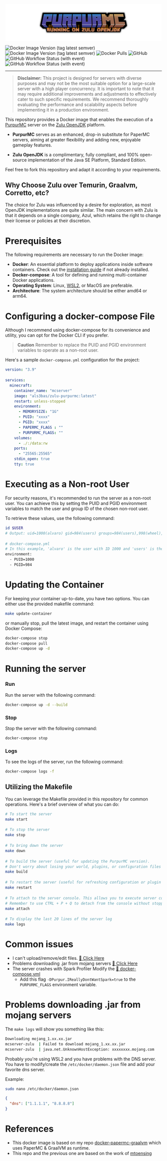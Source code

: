 <img src="assets/logo_margins.png" align="center" />


![Docker Image Version (tag latest semver)](https://img.shields.io/docker/v/als3bas/zulu-purpurmc/latest?label=latest&style=for-the-badge)
![Docker Image Version (tag latest semver)](https://img.shields.io/docker/v/als3bas/zulu-purpurmc/preview?label=preview&style=for-the-badge)
![Docker Pulls](https://img.shields.io/docker/pulls/als3bas/zulu-purpurmc?style=for-the-badge)
![GitHub](https://img.shields.io/github/license/als3bas/docker-purpurmc-zulu?style=for-the-badge)
![GitHub Workflow Status (with event)](https://img.shields.io/github/actions/workflow/status/als3bas/docker-purpurmc-zulu/stable.yml?label=stable%20build&style=for-the-badge)
![GitHub Workflow Status (with event)](https://img.shields.io/github/actions/workflow/status/als3bas/docker-purpurmc-zulu/experimental.yml?label=experimental%20build&style=for-the-badge)

----

> **Disclaimer:** This project is designed for servers with diverse purposes and may not be the most suitable option for a large-scale server with a high player concurrency. It is important to note that it may require additional improvements and adjustments to effectively cater to such specific requirements. We recommend thoroughly evaluating the performance and scalability aspects before implementing it in a production environment.


This repository provides a Docker image that enables the execution of a [PurpurMC](https://purpurmc.org) server on the [Zulu OpenJDK](https://www.azul.com/downloads) platform. 

- **PurpurMC** serves as an enhanced, drop-in substitute for PaperMC servers, aiming at greater flexibility and adding new, enjoyable gameplay features.
  
- **Zulu OpenJDK** is a complimentary, fully compliant, and 100% open-source implementation of the Java SE Platform, Standard Edition.

Feel free to fork this repository and adapt it according to your requirements.

## Why Choose Zulu over Temurin, Graalvm, Corretto, etc?
The choice for Zulu was influenced by a desire for exploration, as most OpenJDK implementations are quite similar. The main concern with Zulu is that it depends on a single company, Azul, which retains the right to change their license or policies at their discretion.


# Prerequisites
The following requirements are necessary to run the Docker image:

* **Docker**: An essential platform to deploy applications inside software containers. Check out the [installation guide](https://docs.docker.com/desktop/) if not already installed.
* **Docker-compose**: A tool for defining and running multi-container Docker applications. 
* **Operating System**: Linux, [WSL2](https://learn.microsoft.com/en-us/windows/wsl/install), or MacOS are preferable.
* **Architecture**: The system architecture should be either amd64 or arm64.

# Configuring a docker-compose File
Although I recommend using docker-compose for its convenience and utility, you can opt for the Docker CLI if you prefer.

> **Caution**
> Remember to replace the PUID and PGID environment variables to operate as a non-root user.

Here's a sample `docker-compose.yml` configuration for the project:

```yml
version: "3.9"

services:
  minecraft:
    container_name: "mcserver"
    image: "als3bas/zulu-purpurmc:latest"
    restart: unless-stopped
    environment:
      - MEMORYSIZE: "1G"
      - PUID: "xxxx"
      - PGID: "xxxx"
      - PAPERMC_FLAGS : ""
      - PURPURMC_FLAGS: ""
    volumes:
      - ./:/data:rw
    ports:
      - "25565:25565"
    stdin_open: true
    tty: true
```

# Executing as a Non-root User

For security reasons, it's recommended to run the server as a non-root user. You can achieve this by setting the PUID and PGID environment variables to match the user and group ID of the chosen non-root user.

To retrieve these values, use the following command:

```sh
id $USER
# Output: uid=1000(alvaro) gid=984(users) groups=984(users),998(wheel),973(docker)

# docker-compose.yml
# In this example, 'alvaro' is the user with ID 1000 and 'users' is the group with ID 984.
environment:
  - PUID=1000
  - PGID=984
```

# Updating the Container

For keeping your container up-to-date, you have two options. You can either use the provided makefile command:

```sh
make update-container
```
or manually stop, pull the latest image, and restart the container using Docker Compose:
```sh
docker-compose stop
docker-compose pull
docker-compose up -d
```

# Running the server

### Run
Run the server with the following command:

```sh
docker-compose up -d --build
```

### Stop
Stop the server with the following command:

```sh
docker-compose stop
``` 

### Logs
To see the logs of the server, run the following command:

```sh
docker-compose logs -f 
```

## Utilizing the Makefile 
You can leverage the Makefile provided in this repository for common operations. Here's a brief overview of what you can do:

```sh
# To start the server
make start

# To stop the server
make stop

# To bring down the server
make down

# To build the server (useful for updating the PurpurMC version). 
# Don't worry about losing your world, plugins, or configuration files — they are safe.
make build

# To restart the server (useful for refreshing configuration or plugin files)
make restart

# To attach to the server console. This allows you to execute server commands like /op, /reload, etc.
# Remember to use CTRL + P + Q to detach from the console without stopping the server
make attach

# To display the last 20 lines of the server log
make logs
```


# Common issues

* I can't upload/remove/edit files. [🔎 Click Here](#Executing-as-a-Non-root-User)
* Problems downloading .jar from mojang servers [🔎 Click Here](#Problems-downloading-jar-from-mojang-servers)
* The server crashes with Spark Profiler Modify the [🔎 docker-compose.yml](#Configuring-a-docker-compose-File)
  * Add this flag `-DPurpur.IReallyDontWantSpark=true` to the `PURPURMC_FLAGS` environment variable.


#  Problems downloading .jar from mojang servers

The `make logs` will show you something like this:

```sh
Downloading mojang_1.xx.xx.jar
mcserver-zulu  | Failed to download mojang_1.xx.xx.jar
mcserver-zulu  | java.net.UnknownHostException: xxxxxxxx.mojang.com
```

Probably you're using WSL2 and you have problems with the DNS server.
You have to modify/create the `/etc/docker/daemon.json` file and add your favorite dns server.

Example:
```sh
sudo nano /etc/docker/daemon.json
```
```json
{
  "dns": ["1.1.1.1", "8.8.8.8"]
}
```

# References
* This docker image is based on my repo [docker-papermc-graalvm](https://github.com/als3bas/docker-papermc-graalvm) which uses PaperMC & GraalVM as runtime.
* This repo and the previous one are based on the work of [mtoensing](https://github.com/mtoensing/Docker-Minecraft-PaperMC-Server)

